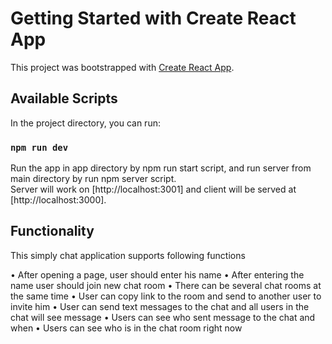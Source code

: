 # Getting Started with Create React App

This project was bootstrapped with [Create React App](https://github.com/facebook/create-react-app).

## Available Scripts

In the project directory, you can run:

### `npm run dev`

Run the app in app directory by npm run start script, and run server from main directory by run npm server script.\
Server will work on [http://localhost:3001] and client will be served at [http://localhost:3000].

## Functionality

This simply chat application supports following functions

• After opening a page, user should enter his name
• After entering the name user should join new chat room
• There can be several chat rooms at the same time
• User can copy link to the room and send to another user to invite him
• User can send text messages to the chat and all users in the chat will see message
• Users can see who sent message to the chat and when
• Users can see who is in the chat room right now
